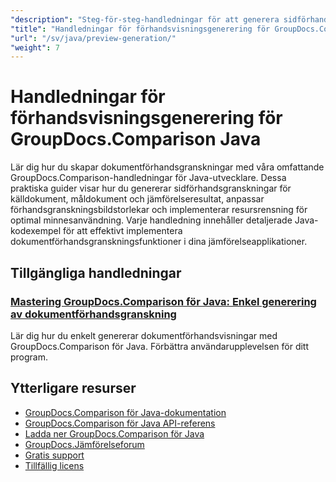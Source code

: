 ```yaml
---
"description": "Steg-för-steg-handledningar för att generera sidförhandsvisningar för käll-, mål- och resulterande dokument med GroupDocs.Comparison för Java."
"title": "Handledningar för förhandsvisningsgenerering för GroupDocs.Comparison Java"
"url": "/sv/java/preview-generation/"
"weight": 7
---
```


# Handledningar för förhandsvisningsgenerering för GroupDocs.Comparison Java

Lär dig hur du skapar dokumentförhandsgranskningar med våra omfattande GroupDocs.Comparison-handledningar för Java-utvecklare. Dessa praktiska guider visar hur du genererar sidförhandsgranskningar för källdokument, måldokument och jämförelseresultat, anpassar förhandsgranskningsbildstorlekar och implementerar resursrensning för optimal minnesanvändning. Varje handledning innehåller detaljerade Java-kodexempel för att effektivt implementera dokumentförhandsgranskningsfunktioner i dina jämförelseapplikationer.

## Tillgängliga handledningar

### [Mastering GroupDocs.Comparison för Java: Enkel generering av dokumentförhandsgranskning](./groupdocs-comparison-java-generate-previews/)
Lär dig hur du enkelt genererar dokumentförhandsvisningar med GroupDocs.Comparison för Java. Förbättra användarupplevelsen för ditt program.

## Ytterligare resurser

- [GroupDocs.Comparison för Java-dokumentation](https://docs.groupdocs.com/comparison/java/)
- [GroupDocs.Comparison för Java API-referens](https://reference.groupdocs.com/comparison/java/)
- [Ladda ner GroupDocs.Comparison för Java](https://releases.groupdocs.com/comparison/java/)
- [GroupDocs.Jämförelseforum](https://forum.groupdocs.com/c/comparison)
- [Gratis support](https://forum.groupdocs.com/)
- [Tillfällig licens](https://purchase.groupdocs.com/temporary-license/)